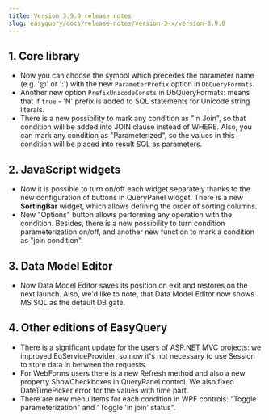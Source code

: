 ```yaml
---
title: Version 3.9.0 release notes
slug: easyquery/docs/release-notes/version-3-x/version-3.9.0
---
```



## 1. Core library

* Now you can choose the symbol which precedes the parameter name (e.g. '@' or ':') with the new `ParameterPrefix` option in `DbQueryFormats`.
* Another new option `PrefixUnicodeConsts` in DbQueryFormats: means that if `true` - 'N' prefix is added to SQL statements for Unicode string literals.
* There is a new possibility to mark any condition as "In Join", so that condition will be added into JOIN clause instead of WHERE. Also, you can mark any condition as "Parameterized", so the values in this condition will be placed into result SQL as parameters.

## 2. JavaScript widgets

* Now it is possible to turn on/off each widget separately thanks to the new configuration of buttons in QueryPanel widget. There is a new **SortingBar** widget, which allows defining the order of sorting columns.
* New "Options" button allows performing any operation with the condition. Besides, there is a new possibility to turn condition parameterization on/off, and another new function to mark a condition as "join condition".

## 3. Data Model Editor

* Now Data Model Editor saves its position on exit and restores on the next launch. Also, we'd like to note, that Data Model Editor now shows MS SQL as the default DB gate.

## 4. Other editions of EasyQuery

* There is a significant update for the users of ASP.NET MVC projects: we improved EqServiceProvider, so now it's not necessary to use Session to store data in between the requests.
* For WebForms users there is a new Refresh method and also a new property ShowCheckboxes in QueryPanel control. We also fixed DateTimePicker error for the values with time part.
* There are new menu items for each condition in WPF controls: "Toggle parameterization" and "Toggle 'in join' status".